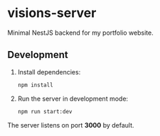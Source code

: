 # visions-server

Minimal NestJS backend for my portfolio website.

## Development

1. Install dependencies:
   ```sh
   npm install
   ```
2. Run the server in development mode:
   ```sh
   npm run start:dev
   ```

The server listens on port **3000** by default.
